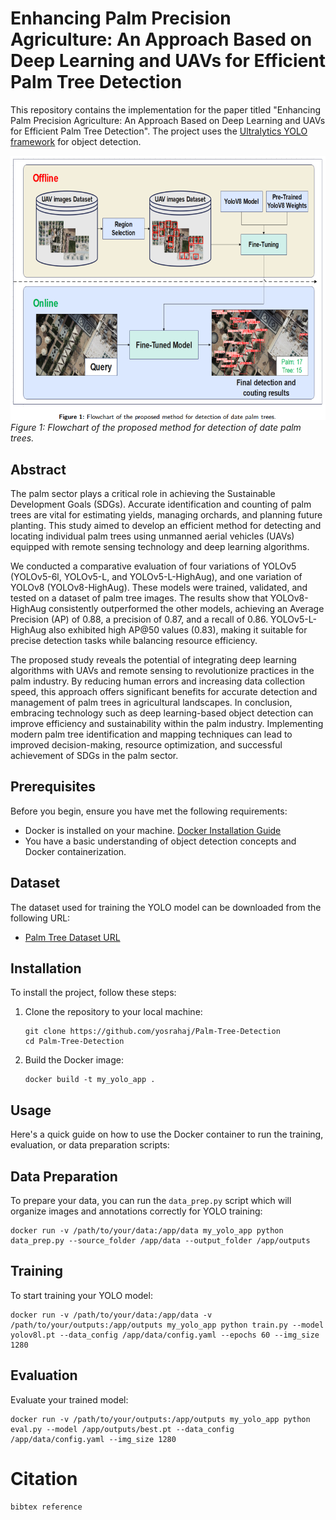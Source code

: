 # Enhancing Palm Precision Agriculture: An Approach Based on Deep Learning and UAVs for Efficient Palm Tree Detection

This repository contains the implementation for the paper titled "Enhancing Palm Precision Agriculture: An Approach Based on Deep Learning and UAVs for Efficient Palm Tree Detection". The project uses the [Ultralytics YOLO framework](https://github.com/ultralytics/ultralytics.git) for object detection.

![Flowchart of the proposed method](./assets/image.png)
*Figure 1: Flowchart of the proposed method for detection of date palm trees.*

## Abstract

The palm sector plays a critical role in achieving the Sustainable Development Goals (SDGs). Accurate identification and counting of palm trees are vital for estimating yields, managing orchards, and planning future planting. This study aimed to develop an efficient method for detecting and locating individual palm trees using unmanned aerial vehicles (UAVs) equipped with remote sensing technology and deep learning algorithms.

We conducted a comparative evaluation of four variations of YOLOv5 (YOLOv5-6l, YOLOv5-L, and YOLOv5-L-HighAug), and one variation of YOLOv8 (YOLOv8-HighAug). These models were trained, validated, and tested on a dataset of palm tree images. The results show that YOLOv8-HighAug consistently outperformed the other models, achieving an Average Precision (AP) of 0.88, a precision of 0.87, and a recall of 0.86. YOLOv5-L-HighAug also exhibited high AP@50 values (0.83), making it suitable for precise detection tasks while balancing resource efficiency.

The proposed study reveals the potential of integrating deep learning algorithms with UAVs and remote sensing to revolutionize practices in the palm industry. By reducing human errors and increasing data collection speed, this approach offers significant benefits for accurate detection and management of palm trees in agricultural landscapes. In conclusion, embracing technology such as deep learning-based object detection can improve efficiency and sustainability within the palm industry. Implementing modern palm tree identification and mapping techniques can lead to improved decision-making, resource optimization, and successful achievement of SDGs in the palm sector.

## Prerequisites

Before you begin, ensure you have met the following requirements:

- Docker is installed on your machine. [Docker Installation Guide](https://docs.docker.com/get-docker/)
- You have a basic understanding of object detection concepts and Docker containerization.

## Dataset

The dataset used for training the YOLO model can be downloaded from the following URL:

- [Palm Tree Dataset URL](https://www.kaggle.com/datasets/yosrahajj/labeled-part-palm-counting-kharj/)

## Installation

To install the project, follow these steps:

1. Clone the repository to your local machine:

   ```
   git clone https://github.com/yosrahaj/Palm-Tree-Detection
   cd Palm-Tree-Detection
   ```
2. Build the Docker image:

   ```
   docker build -t my_yolo_app .
   ```

## Usage

Here's a quick guide on how to use the Docker container to run the training, evaluation, or data preparation scripts:

## Data Preparation

To prepare your data, you can run the `data_prep.py` script which will organize images and annotations correctly for YOLO training:

```
docker run -v /path/to/your/data:/app/data my_yolo_app python data_prep.py --source_folder /app/data --output_folder /app/outputs
```

## Training

To start training your YOLO model:

```
docker run -v /path/to/your/data:/app/data -v /path/to/your/outputs:/app/outputs my_yolo_app python train.py --model yolov8l.pt --data_config /app/data/config.yaml --epochs 60 --img_size 1280
```

## Evaluation

Evaluate your trained model:

```
docker run -v /path/to/your/outputs:/app/outputs my_yolo_app python eval.py --model /app/outputs/best.pt --data_config /app/data/config.yaml --img_size 1280
```

# Citation

```
bibtex reference
```
